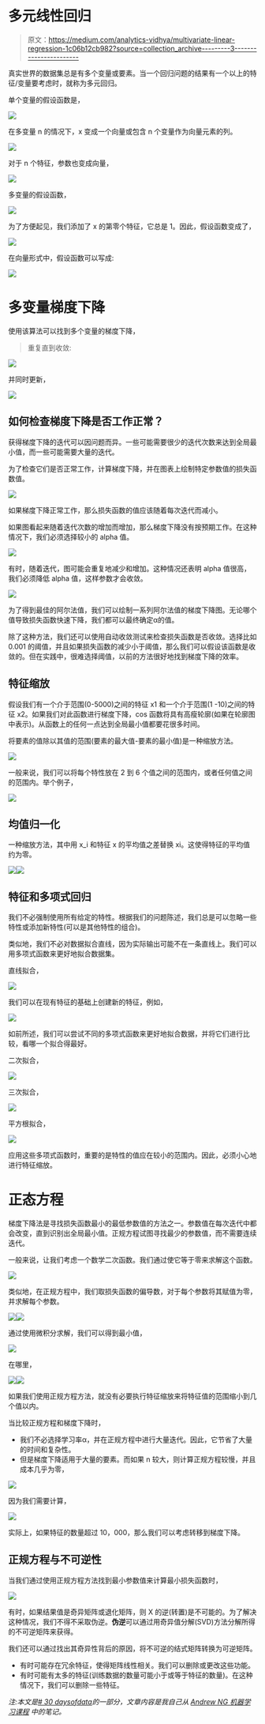 # 多元线性回归

> 原文：<https://medium.com/analytics-vidhya/multivariate-linear-regression-1c06b12cb982?source=collection_archive---------3----------------------->

真实世界的数据集总是有多个变量或要素。当一个回归问题的结果有一个以上的特征/变量要考虑时，就称为多元回归。

单个变量的假设函数是，

![](img/9e60d92f3003b55949b958de2f872719.png)

在多变量 n 的情况下，x 变成一个向量或包含 n 个变量作为向量元素的列。

![](img/e7e7fa9e29fd8c1590468b0e2956f690.png)

对于 n 个特征，参数也变成向量，

![](img/b0990bee7df74ffdc95cb3d80ae20e51.png)

多变量的假设函数，

![](img/040b6f0f077a69bfe3c80c922ffaab8e.png)

为了方便起见，我们添加了 x 的第零个特征，它总是 1。因此，假设函数变成了，

![](img/02edfff4f32305c01f2611200fada202.png)

在向量形式中，假设函数可以写成:

![](img/2a91001f5d4f988920f1c3bf31b1f5a9.png)

# 多变量梯度下降

使用该算法可以找到多个变量的梯度下降，

> 重复直到收敛:

![](img/a409326cc478df603212b30cc0a5059f.png)

并同时更新，

![](img/ec37818af9b022bfe8bf4ffeb16e8324.png)

## 如何检查梯度下降是否工作正常？

获得梯度下降的迭代可以因问题而异。一些可能需要很少的迭代次数来达到全局最小值，而一些可能需要大量的迭代。

为了检查它们是否正常工作，计算梯度下降，并在图表上绘制特定参数值的损失函数值。

![](img/af9e5f05bb1e7b9ef46a8d95e320c1a8.png)

如果梯度下降正常工作，那么损失函数的值应该随着每次迭代而减小。

如果图看起来随着迭代次数的增加而增加，那么梯度下降没有按预期工作。在这种情况下，我们必须选择较小的 alpha 值。

![](img/a6a115a78d0cefa64d18a552defc2a53.png)

有时，随着迭代，图可能会重复地减少和增加。这种情况还表明 alpha 值很高，我们必须降低 alpha 值，这样参数才会收敛。

![](img/1d8091b4263965677aa7480a2a65a18b.png)

为了得到最佳的阿尔法值，我们可以绘制一系列阿尔法值的梯度下降图。无论哪个值导致损失函数快速下降，我们都可以最终确定α的值。

除了这种方法，我们还可以使用自动收敛测试来检查损失函数是否收敛。选择比如 0.001 的阈值，并且如果损失函数的减少小于阈值，那么我们可以假设该函数是收敛的。但在实践中，很难选择阈值，以前的方法很好地找到梯度下降的效率。

## 特征缩放

假设我们有一个介于范围(0-5000)之间的特征 x1 和一个介于范围(1 -10)之间的特征 x2。如果我们对此函数进行梯度下降，cos 函数将具有高瘦轮廓(如果在轮廓图中表示)。从函数上的任何一点达到全局最小值都要花很多时间。

将要素的值除以其值的范围(要素的最大值-要素的最小值)是一种缩放方法。

![](img/8dcdf50d2709c6d76d08e2fe7837f4de.png)

一般来说，我们可以将每个特性放在 2 到 6 个值之间的范围内，或者任何值之间的范围内。举个例子，

![](img/fad7571bf096469eea7ca9018870a838.png)

## 均值归一化

一种缩放方法，其中用 x_i 和特征 x 的平均值之差替换 xi。这使得特征的平均值约为零。

![](img/a48dc94a993fa75dda6b17bbb848c8d5.png)![](img/aea2ace317ce90d702c64cdd1a00e68d.png)

## 特征和多项式回归

我们不必强制使用所有给定的特性。根据我们的问题陈述，我们总是可以忽略一些特性或添加新特性(可以是其他特性的组合)。

类似地，我们不必对数据拟合直线，因为实际输出可能不在一条直线上。我们可以用多项式函数来更好地拟合数据集。

直线拟合，

![](img/e33b316fd8307624b224eb2f03d6416c.png)

我们可以在现有特征的基础上创建新的特征，例如，

![](img/665f125a4a8539e037be0c2a47fef3e7.png)

如前所述，我们可以尝试不同的多项式函数来更好地拟合数据，并将它们进行比较，看哪一个拟合得最好。

二次拟合，

![](img/83885a8573bfe191d554f4bada450598.png)

三次拟合，

![](img/438ac9eb0d8cc83369dc3aec539855fe.png)

平方根拟合，

![](img/0a569082592f27edc39ab9f65ef7dea2.png)

应用这些多项式函数时，重要的是特性的值应在较小的范围内。因此，必须小心地进行特征缩放。

# 正态方程

梯度下降法是寻找损失函数最小的最低参数值的方法之一。参数值在每次迭代中都会改变，直到识别出全局最小值。正规方程试图寻找最少的参数值，而不需要连续迭代。

一般来说，让我们考虑一个数学二次函数。我们通过使它等于零来求解这个函数。

![](img/f3192e4a2506a1229254a39a1d830844.png)

类似地，在正规方程中，我们取损失函数的偏导数，对于每个参数将其赋值为零，并求解每个参数。

![](img/8114074e2efa22532797f99a84a45fe4.png)![](img/e07301b7eae002f1318aec3c7622ac8c.png)

通过使用微积分求解，我们可以得到最小值，

![](img/baa03bf3b5d370d6b50918c3616569bd.png)

在哪里，

![](img/312933d181b7fe8520492f4758e43363.png)![](img/6fdc4d0cd01851e1c308f3c685da5a5c.png)

如果我们使用正规方程方法，就没有必要执行特征缩放来将特征值的范围缩小到几个值以内。

当比较正规方程和梯度下降时，

*   我们不必选择学习率α，并在正规方程中进行大量迭代。因此，它节省了大量的时间和复杂性。
*   但是梯度下降适用于大量的要素。而如果 n 较大，则计算正规方程较慢，并且成本几乎为零，

![](img/b99a069c852d4ba46dc5981b40494bbe.png)

因为我们需要计算，

![](img/32343bdc0b0185b8f5443dc7462cdfee.png)

实际上，如果特征的数量超过 10，000，那么我们可以考虑转移到梯度下降。

## 正规方程与不可逆性

当我们通过使用正规方程方法找到最小参数值来计算最小损失函数时，

![](img/54228859c5a6440e45f08df3bdcffac3.png)

有时，如果结果值是奇异矩阵或退化矩阵，则 X 的逆(转置)是不可能的。为了解决这种情况，我们不得不采取伪逆。**伪逆**可以通过用奇异值分解(SVD)方法分解所得的不可逆矩阵来获得。

我们还可以通过找出其奇异性背后的原因，将不可逆的结式矩阵转换为可逆矩阵。

*   有时可能存在冗余特征，使得矩阵线性相关。我们可以删除或更改这些功能。
*   有时可能有太多的特征(训练数据的数量可能小于或等于特征的数量)。在这种情况下，我们可以删除一些特征。

*注:本文是*[*# 30 daysofdata*](https://github.com/swaathi317/30DaysOfData)*的一部分，文章内容是我自己从* [*Andrew NG 机器学习课程*](https://www.coursera.org/learn/machine-learning) *中的笔记。*